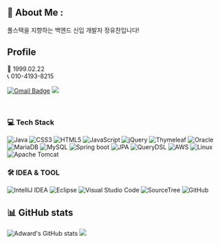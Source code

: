 ## 👋 About Me :
풀스택을 지향하는 백엔드 신입 개발자 정유찬입니다!

## Profile
👶 1999.02.22 <br>
📞 010-4193-8215 <br>

[![Gmail Badge](https://img.shields.io/badge/Gmail-d14836?style=flat-square&logo=Gmail&logoColor=white&link=mailto:youchanj66@gmail.com)](mailto:youchanj66@gmail.com) [<span><a href="https://scalloped-lan-dc3.notion.site/70efed36129f4d67ba93864ab7f55b30"><img src="https://img.shields.io/badge/Notion-00000?style=round-square&logo=Notion&logoColor=black"/></span></a>](https://www.notion.so/6b97265f700b4d4998f38112b846dc34)

<br/>

<h3> 💻 Tech Stack</h3>

![Java](https://img.shields.io/badge/java-%23ED8B00.svg?style=for-the-badge&logo=java&logoColor=white)
![CSS3](https://img.shields.io/badge/css3-%231572B6.svg?style=for-the-badge&logo=css3&logoColor=white)
![HTML5](https://img.shields.io/badge/html5-%23E34F26.svg?style=for-the-badge&logo=html5&logoColor=white)
![JavaScript](https://img.shields.io/badge/javascript-%23323330.svg?style=for-the-badge&logo=javascript&logoColor=%23F7DF1E)
![jQuery](https://img.shields.io/badge/jquery-%230769AD.svg?style=for-the-badge&logo=jquery&logoColor=white)
![Thymeleaf](https://img.shields.io/badge/Thymeleaf-%23005C0F.svg?style=for-the-badge&logo=Thymeleaf&logoColor=white)
![Oracle](https://img.shields.io/badge/Oracle-F80000?style=for-the-badge&logo=oracle&logoColor=white)   
![MariaDB](https://img.shields.io/badge/MariaDB-003545?style=for-the-badge&logo=mariadb&logoColor=white)
![MySQL](https://img.shields.io/badge/mysql-%2300f.svg?style=for-the-badge&logo=mysql&logoColor=white)
![Spring boot](https://img.shields.io/badge/Springboot-6db33f?style=for-the-badge&logo=springboot&logoColor=white)
![JPA](https://img.shields.io/badge/JPA-000?style=for-the-badge&logo=jpa&logoColor=white)
![QueryDSL](https://img.shields.io/badge/QueryDSL-000?style=for-the-badge&logo=QueryDSL&logoColor=white)
![AWS](https://img.shields.io/badge/AWS-%23FF9900.svg?style=for-the-badge&logo=amazon-aws&logoColor=white)
![Linux](https://img.shields.io/badge/Linux-FCC624?style=for-the-badge&logo=linux&logoColor=black)
![Apache Tomcat](https://img.shields.io/badge/apache%20tomcat-%23F8DC75.svg?style=for-the-badge&logo=apache-tomcat&logoColor=black)


<h3> 🛠 IDEA & TOOL</h3>
  
![IntelliJ IDEA](https://img.shields.io/badge/IntelliJIDEA-000000.svg?style=for-the-badge&logo=intellij-idea&logoColor=white)
![Eclipse](https://img.shields.io/badge/Eclipse-FE7A16.svg?style=for-the-badge&logo=Eclipse&logoColor=white)
![Visual Studio Code](https://img.shields.io/badge/Visual%20Studio%20Code-0078d7.svg?style=for-the-badge&logo=visual-studio-code&logoColor=white)
![SourceTree](https://img.shields.io/badge/SourceTree-%230167ff?style=for-the-badge&logo=sourcetree&logoColor=white)
![GitHub](https://img.shields.io/badge/github-%23121011.svg?style=for-the-badge&logo=github&logoColor=white)


## 📊 GitHub stats
![Adward's GitHub stats](https://github-readme-stats.vercel.app/api?username=dev-Adward&theme=vue-dark&show_icons=true)
![](https://github-readme-stats.vercel.app/api/top-langs/?username=dev-Adward&theme=vue-dark&hide_border=true&include_all_commits=true&count_private=false&layout=compact)


<!--
**dev-Adward/dev-Adward** is a ✨ _special_ ✨ repository because its `README.md` (this file) appears on your GitHub profile.

Here are some ideas to get you started:

- 🔭 I’m currently working on ...
- 🌱 I’m currently learning ...
- 👯 I’m looking to collaborate on ...
- 🤔 I’m looking for help with ...
- 💬 Ask me about ...
- 📫 How to reach me: ...
- 😄 Pronouns: ...
- ⚡ Fun fact: ...
-->
